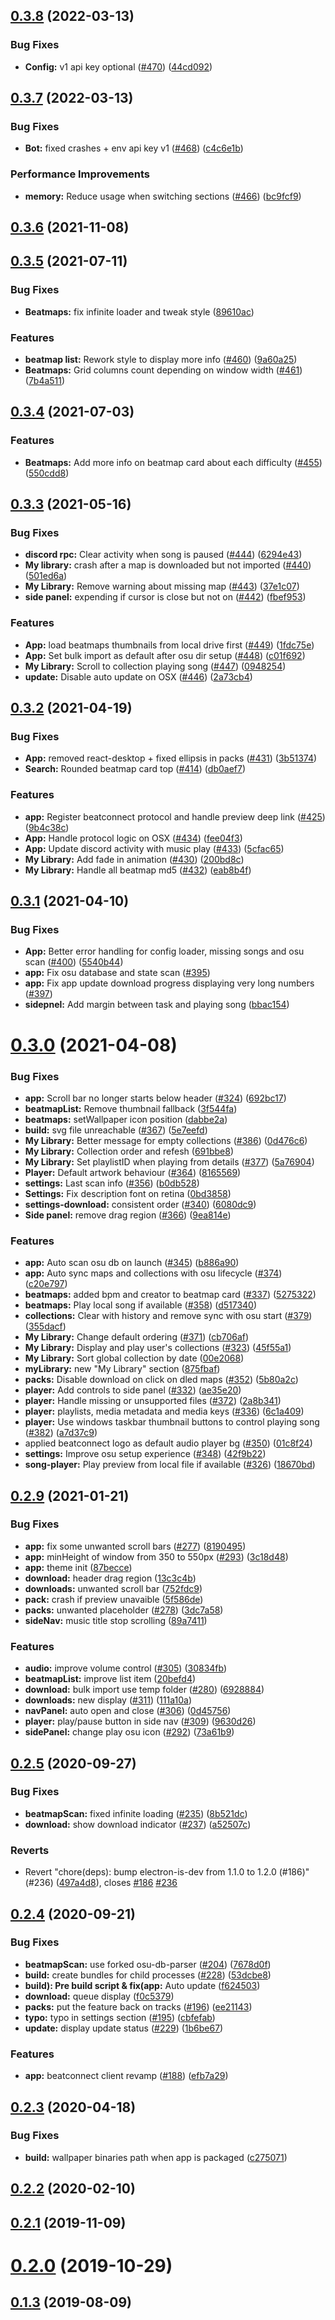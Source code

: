 ## [0.3.8](https://github.com/yadPe/beatconnect_client/compare/v0.3.7...v0.3.8) (2022-03-13)


### Bug Fixes

* **Config:** v1 api key optional ([#470](https://github.com/yadPe/beatconnect_client/issues/470)) ([44cd092](https://github.com/yadPe/beatconnect_client/commit/44cd092d334c9773860f3295c8dffb7cfe0592fd))



## [0.3.7](https://github.com/yadPe/beatconnect_client/compare/v0.3.6...v0.3.7) (2022-03-13)


### Bug Fixes

* **Bot:** fixed crashes + env api key v1 ([#468](https://github.com/yadPe/beatconnect_client/issues/468)) ([c4c6e1b](https://github.com/yadPe/beatconnect_client/commit/c4c6e1bcd867eefb073851b806698df16f9f0062))


### Performance Improvements

* **memory:** Reduce usage when switching sections ([#466](https://github.com/yadPe/beatconnect_client/issues/466)) ([bc9fcf9](https://github.com/yadPe/beatconnect_client/commit/bc9fcf9e9d864c21faf2d73b0fc17ef1780ae58d))



## [0.3.6](https://github.com/yadPe/beatconnect_client/compare/v0.3.5...v0.3.6) (2021-11-08)



## [0.3.5](https://github.com/yadPe/beatconnect_client/compare/v0.3.3...v0.3.5) (2021-07-11)


### Bug Fixes

* **Beatmaps:** fix infinite loader and tweak style ([89610ac](https://github.com/yadPe/beatconnect_client/commit/89610ac2d05235594ad22b1b79b981e108ea38e3))


### Features

* **beatmap list:** Rework style to display more info ([#460](https://github.com/yadPe/beatconnect_client/issues/460)) ([9a60a25](https://github.com/yadPe/beatconnect_client/commit/9a60a255fd1a3d776262838ad11d1a4de38fd189))
* **Beatmaps:** Grid columns count depending on window width ([#461](https://github.com/yadPe/beatconnect_client/issues/461)) ([7b4a511](https://github.com/yadPe/beatconnect_client/commit/7b4a5116f582112a3f5cbf37f047066104ba4b34))



## [0.3.4](https://github.com/yadPe/beatconnect_client/compare/v0.3.3...v0.3.4) (2021-07-03)


### Features

* **Beatmaps:** Add more info on beatmap card about each difficulty ([#455](https://github.com/yadPe/beatconnect_client/issues/455)) ([550cdd8](https://github.com/yadPe/beatconnect_client/commit/550cdd842818f4c0d342bd78c9a47d370da59925))



## [0.3.3](https://github.com/yadPe/beatconnect_client/compare/v0.3.2...v0.3.3) (2021-05-16)


### Bug Fixes

* **discord rpc:** Clear activity when song is paused ([#444](https://github.com/yadPe/beatconnect_client/issues/444)) ([6294e43](https://github.com/yadPe/beatconnect_client/commit/6294e43bb5f945eadb08ce4a4281ff679ed83c78))
* **My library:** crash after a map is downloaded but not imported ([#440](https://github.com/yadPe/beatconnect_client/issues/440)) ([501ed6a](https://github.com/yadPe/beatconnect_client/commit/501ed6a9117f08d520b51e1da9c619068066d1f0))
* **My Library:** Remove warning about missing map ([#443](https://github.com/yadPe/beatconnect_client/issues/443)) ([37e1c07](https://github.com/yadPe/beatconnect_client/commit/37e1c072719a63ff471f61e0d30f59667e53b6c7))
* **side panel:** expending if cursor is close but not on ([#442](https://github.com/yadPe/beatconnect_client/issues/442)) ([fbef953](https://github.com/yadPe/beatconnect_client/commit/fbef953764cb0b17fdc2b664f9428de1e475eeec))


### Features

* **App:** load beatmaps thumbnails from local drive first ([#449](https://github.com/yadPe/beatconnect_client/issues/449)) ([1fdc75e](https://github.com/yadPe/beatconnect_client/commit/1fdc75e79e6c99fcb2bf1484ee35d367af1a7ddc))
* **App:** Set bulk import as default after osu dir setup ([#448](https://github.com/yadPe/beatconnect_client/issues/448)) ([c01f692](https://github.com/yadPe/beatconnect_client/commit/c01f692095c01b3c8368276f187383894baa262d))
* **My Library:** Scroll to collection playing song ([#447](https://github.com/yadPe/beatconnect_client/issues/447)) ([0948254](https://github.com/yadPe/beatconnect_client/commit/09482544769d3dfd8069e5b1549f5869e4c7a692))
* **update:** Disable auto update on OSX ([#446](https://github.com/yadPe/beatconnect_client/issues/446)) ([2a73cb4](https://github.com/yadPe/beatconnect_client/commit/2a73cb40a6fc997b2d1c0bbc8b0fccefa5b8a30c))



## [0.3.2](https://github.com/yadPe/beatconnect_client/compare/v0.3.1...v0.3.2) (2021-04-19)


### Bug Fixes

* **App:** removed react-desktop + fixed ellipsis in packs ([#431](https://github.com/yadPe/beatconnect_client/issues/431)) ([3b51374](https://github.com/yadPe/beatconnect_client/commit/3b5137457e94146e8d36229e8007866d78c56987))
* **Search:** Rounded beatmap card top ([#414](https://github.com/yadPe/beatconnect_client/issues/414)) ([db0aef7](https://github.com/yadPe/beatconnect_client/commit/db0aef7e8c8a0299f58b0482e64aa93f7576c6fb))


### Features

* **app:** Register beatconnect protocol and handle preview deep link ([#425](https://github.com/yadPe/beatconnect_client/issues/425)) ([9b4c38c](https://github.com/yadPe/beatconnect_client/commit/9b4c38cc5af40067c4be79a467c628bbf05d95e4))
* **App:** Handle protocol logic on OSX ([#434](https://github.com/yadPe/beatconnect_client/issues/434)) ([fee04f3](https://github.com/yadPe/beatconnect_client/commit/fee04f3c73d7b736bb9109c9f0109fbb74ad7c5d))
* **App:** Update discord activity with music play ([#433](https://github.com/yadPe/beatconnect_client/issues/433)) ([5cfac65](https://github.com/yadPe/beatconnect_client/commit/5cfac6531f6bdd6ecc8298bbdc9e567b3b2b2d8b))
* **My Library:** Add fade in animation ([#430](https://github.com/yadPe/beatconnect_client/issues/430)) ([200bd8c](https://github.com/yadPe/beatconnect_client/commit/200bd8c72b2e1031a403a4f74beb4f233e0fbf80))
* **My Library:** Handle all beatmap md5 ([#432](https://github.com/yadPe/beatconnect_client/issues/432)) ([eab8b4f](https://github.com/yadPe/beatconnect_client/commit/eab8b4f5dd3c53530afbb90085ab75cbaf63b7dd))



## [0.3.1](https://github.com/yadPe/beatconnect_client/compare/v0.3.0...v0.3.1) (2021-04-10)

### Bug Fixes

- **App:** Better error handling for config loader, missing songs and osu scan ([#400](https://github.com/yadPe/beatconnect_client/issues/400)) ([5540b44](https://github.com/yadPe/beatconnect_client/commit/5540b446b957943ad031f410a2481016c4406993))
- **app:** Fix osu database and state scan ([#395](https://github.com/yadPe/beatconnect_client/pull/395))
- **app:** Fix app update download progress displaying very long numbers ([#397](https://github.com/yadPe/beatconnect_client/pull/397))
- **sidepnel:** Add margin between task and playing song ([bbac154](https://github.com/yadPe/beatconnect_client/commit/bbac15421dcb686fdf41b220c39d4c04ef03195f))

# [0.3.0](https://github.com/yadPe/beatconnect_client/compare/v0.2.9...v0.3.0) (2021-04-08)

### Bug Fixes

- **app:** Scroll bar no longer starts below header ([#324](https://github.com/yadPe/beatconnect_client/issues/324)) ([692bc17](https://github.com/yadPe/beatconnect_client/commit/692bc174d0733a9d43f7cc7e01dca9c65f1ae4e1))
- **beatmapList:** Remove thumbnail fallback ([3f544fa](https://github.com/yadPe/beatconnect_client/commit/3f544fa481cf1720e9bd53e441d397d386a1b164))
- **beatmaps:** setWallpaper icon position ([dabbe2a](https://github.com/yadPe/beatconnect_client/commit/dabbe2a77778297d8023a6e7a0b3b6859d923180))
- **build:** svg file unreachable ([#367](https://github.com/yadPe/beatconnect_client/issues/367)) ([5e7eefd](https://github.com/yadPe/beatconnect_client/commit/5e7eefdd30f7f72ec85f48d940f1bc0df75df4c7))
- **My Library:** Better message for empty collections ([#386](https://github.com/yadPe/beatconnect_client/issues/386)) ([0d476c6](https://github.com/yadPe/beatconnect_client/commit/0d476c6aaf6bd391af635442fbe376497fd40859))
- **My Library:** Collection order and refesh ([691bbe8](https://github.com/yadPe/beatconnect_client/commit/691bbe8eea11d310ba3a37dfde41b16d53e6ba29))
- **My Library:** Set playlistID when playing from details ([#377](https://github.com/yadPe/beatconnect_client/issues/377)) ([5a76904](https://github.com/yadPe/beatconnect_client/commit/5a76904232c01a0489e8f630ebb7ebf44ca57c61))
- **Player:** Default artwork behaviour ([#364](https://github.com/yadPe/beatconnect_client/issues/364)) ([8165569](https://github.com/yadPe/beatconnect_client/commit/8165569439e529915e798871cba78ed7f8ff1007))
- **settings:** Last scan info ([#356](https://github.com/yadPe/beatconnect_client/issues/356)) ([b0db528](https://github.com/yadPe/beatconnect_client/commit/b0db528d64eca023e35acf6c2ce25175b9c2cb1b))
- **Settings:** Fix description font on retina ([0bd3858](https://github.com/yadPe/beatconnect_client/commit/0bd385893f226d627e171f2c71cddaf9fd2d4e4a))
- **settings-download:** consistent order ([#340](https://github.com/yadPe/beatconnect_client/issues/340)) ([6080dc9](https://github.com/yadPe/beatconnect_client/commit/6080dc91e14ca4ab8b3b2e005abe9c16c92582ee))
- **Side panel:** remove drag region ([#366](https://github.com/yadPe/beatconnect_client/issues/366)) ([9ea814e](https://github.com/yadPe/beatconnect_client/commit/9ea814ef320a34e0ba7334e057678c25cb2ff665))

### Features

- **app:** Auto scan osu db on launch ([#345](https://github.com/yadPe/beatconnect_client/issues/345)) ([b886a90](https://github.com/yadPe/beatconnect_client/commit/b886a9016413a19ad006e736ac49baf5323aa071))
- **app:** Auto sync maps and collections with osu lifecycle ([#374](https://github.com/yadPe/beatconnect_client/issues/374)) ([c20e797](https://github.com/yadPe/beatconnect_client/commit/c20e7979cb9f6d478848574065089449d02405d6))
- **beatmaps:** added bpm and creator to beatmap card ([#337](https://github.com/yadPe/beatconnect_client/issues/337)) ([5275322](https://github.com/yadPe/beatconnect_client/commit/52753227dfa04bc21b3efe23fbc684e1979d0f08))
- **beatmaps:** Play local song if available ([#358](https://github.com/yadPe/beatconnect_client/issues/358)) ([d517340](https://github.com/yadPe/beatconnect_client/commit/d5173407597a3dfac4d5f97b4450f8a674980bfa))
- **collections:** Clear with history and remove sync with osu start ([#379](https://github.com/yadPe/beatconnect_client/issues/379)) ([355dacf](https://github.com/yadPe/beatconnect_client/commit/355dacf5fff5f36213400e3e8eccbfb72fd4a01e))
- **My Library:** Change default ordering ([#371](https://github.com/yadPe/beatconnect_client/issues/371)) ([cb706af](https://github.com/yadPe/beatconnect_client/commit/cb706afab4b55385a17e893c931f1b9aebd400eb))
- **My Library:** Display and play user's collections ([#323](https://github.com/yadPe/beatconnect_client/issues/323)) ([45f55a1](https://github.com/yadPe/beatconnect_client/commit/45f55a15afc98550386c887b7b7d33e3f0f526b5))
- **My Library:** Sort global collection by date ([00e2068](https://github.com/yadPe/beatconnect_client/commit/00e2068bdf61c92d164893b9c6a28a12522b613c))
- **myLibrary:** new "My Library" section ([875fbaf](https://github.com/yadPe/beatconnect_client/commit/875fbaf1d193befca8cf18d1e3429728ad9e5767))
- **packs:** Disable download on click on dled maps ([#352](https://github.com/yadPe/beatconnect_client/issues/352)) ([5b80a2c](https://github.com/yadPe/beatconnect_client/commit/5b80a2c2106162e54f0c838b61fd278b3dd19996))
- **player:** Add controls to side panel ([#332](https://github.com/yadPe/beatconnect_client/issues/332)) ([ae35e20](https://github.com/yadPe/beatconnect_client/commit/ae35e204586c3688e38bbce61bdccf99eea5bc68))
- **player:** Handle missing or unsupported files ([#372](https://github.com/yadPe/beatconnect_client/issues/372)) ([2a8b341](https://github.com/yadPe/beatconnect_client/commit/2a8b341cc5cfe955f6a2aeb8e5d845f247a1f78e))
- **player:** playlists, media metadata and media keys ([#336](https://github.com/yadPe/beatconnect_client/issues/336)) ([6c1a409](https://github.com/yadPe/beatconnect_client/commit/6c1a4090f03a65b5a9f4b95aeaf3b9bac21d3fdf))
- **player:** Use windows taskbar thumbnail buttons to control playing song ([#382](https://github.com/yadPe/beatconnect_client/issues/382)) ([a7d37c9](https://github.com/yadPe/beatconnect_client/commit/a7d37c953cc4a21ea6b5c32c66277b140a72fa60))
- applied beatconnect logo as default audio player bg ([#350](https://github.com/yadPe/beatconnect_client/issues/350)) ([01c8f24](https://github.com/yadPe/beatconnect_client/commit/01c8f2449ea42aa5fe5bc506f49d10c93b24b12e))
- **settings:** Improve osu setup experience ([#348](https://github.com/yadPe/beatconnect_client/issues/348)) ([42f9b22](https://github.com/yadPe/beatconnect_client/commit/42f9b2208e39dd665d043fd912b4a3d40b0fe16a))
- **song-player:** Play preview from local file if available ([#326](https://github.com/yadPe/beatconnect_client/issues/326)) ([18670bd](https://github.com/yadPe/beatconnect_client/commit/18670bd12cf02b4b2c29987dbbbdffb51845be95))

## [0.2.9](https://github.com/yadPe/beatconnect_client/compare/v0.2.5...v0.2.9) (2021-01-21)

### Bug Fixes

- **app:** fix some unwanted scroll bars ([#277](https://github.com/yadPe/beatconnect_client/issues/277)) ([8190495](https://github.com/yadPe/beatconnect_client/commit/819049522aee33c7395103089af50bb26affc6a0))
- **app:** minHeight of window from 350 to 550px ([#293](https://github.com/yadPe/beatconnect_client/issues/293)) ([3c18d48](https://github.com/yadPe/beatconnect_client/commit/3c18d481e0d703428f8af2c3e9834fc65b376811))
- **app:** theme init ([87becce](https://github.com/yadPe/beatconnect_client/commit/87beccef90af2f99fdf349044ee6b94e852aca67))
- **download:** header drag region ([13c3c4b](https://github.com/yadPe/beatconnect_client/commit/13c3c4b213d047e8fbd1d70ca168b9be7a7bb080))
- **downloads:** unwanted scroll bar ([752fdc9](https://github.com/yadPe/beatconnect_client/commit/752fdc93294a219d4914774144736103d349c92d))
- **pack:** crash if preview unavaible ([5f586de](https://github.com/yadPe/beatconnect_client/commit/5f586de76cf9fd75f86430bafa998b6f6dcb6526))
- **packs:** unwanted placeholder ([#278](https://github.com/yadPe/beatconnect_client/issues/278)) ([3dc7a58](https://github.com/yadPe/beatconnect_client/commit/3dc7a58eaf9bb3c7b7e57c4575ee6716d513ac2d))
- **sideNav:** music title stop scrolling ([89a7411](https://github.com/yadPe/beatconnect_client/commit/89a7411f2af410e7222a211d5be355c26e00cb6c))

### Features

- **audio:** improve volume control ([#305](https://github.com/yadPe/beatconnect_client/issues/305)) ([30834fb](https://github.com/yadPe/beatconnect_client/commit/30834fb36457380f021f3ea8144142231e6021f2))
- **beatmapList:** improve list item ([20befd4](https://github.com/yadPe/beatconnect_client/commit/20befd4becad8542ed15767c87c8be30a28d5407))
- **download:** bulk import use temp folder ([#280](https://github.com/yadPe/beatconnect_client/issues/280)) ([6928884](https://github.com/yadPe/beatconnect_client/commit/6928884c90fd9dc6fbb990581e9b24e5b4a76e76))
- **downloads:** new display ([#311](https://github.com/yadPe/beatconnect_client/issues/311)) ([111a10a](https://github.com/yadPe/beatconnect_client/commit/111a10a9d617a2e013d950b33aeb0c0612e672c4))
- **navPanel:** auto open and close ([#306](https://github.com/yadPe/beatconnect_client/issues/306)) ([0d45756](https://github.com/yadPe/beatconnect_client/commit/0d45756f9b51870adaa9dc569a915a34e65cf4f9))
- **player:** play/pause button in side nav ([#309](https://github.com/yadPe/beatconnect_client/issues/309)) ([9630d26](https://github.com/yadPe/beatconnect_client/commit/9630d26eb5fa1c0185101cf980f7600fe4f744e5))
- **sidePanel:** change play osu icon ([#292](https://github.com/yadPe/beatconnect_client/issues/292)) ([73a61b9](https://github.com/yadPe/beatconnect_client/commit/73a61b99b856b4c1ce7fe61236abea1492eedae8))

## [0.2.5](https://github.com/yadPe/beatconnect_client/compare/v0.2.4...v0.2.5) (2020-09-27)

### Bug Fixes

- **beatmapScan:** fixed infinite loading ([#235](https://github.com/yadPe/beatconnect_client/issues/235)) ([8b521dc](https://github.com/yadPe/beatconnect_client/commit/8b521dc656ae9155fef661b6a22fd5593faaab76))
- **download:** show download indicator ([#237](https://github.com/yadPe/beatconnect_client/issues/237)) ([a52507c](https://github.com/yadPe/beatconnect_client/commit/a52507c2cd0051b8befa06a21bb433433f0756fb))

### Reverts

- Revert "chore(deps): bump electron-is-dev from 1.1.0 to 1.2.0 (#186)" (#236) ([497a4d8](https://github.com/yadPe/beatconnect_client/commit/497a4d8c1434a4d052047d169ce5ef3b98035ebd)), closes [#186](https://github.com/yadPe/beatconnect_client/issues/186) [#236](https://github.com/yadPe/beatconnect_client/issues/236)

## [0.2.4](https://github.com/yadPe/beatconnect_client/compare/v0.2.3...v0.2.4) (2020-09-21)

### Bug Fixes

- **beatmapScan:** use forked osu-db-parser ([#204](https://github.com/yadPe/beatconnect_client/issues/204)) ([7678d0f](https://github.com/yadPe/beatconnect_client/commit/7678d0ff65592b399da99d674f11fa4f3b59f180))
- **build:** create bundles for child processes ([#228](https://github.com/yadPe/beatconnect_client/issues/228)) ([53dcbe8](https://github.com/yadPe/beatconnect_client/commit/53dcbe80e0f11f3ef4cae016b85434de0458e471))
- **build): Pre build script & fix(app:** Auto update ([f624503](https://github.com/yadPe/beatconnect_client/commit/f6245034028bfecc03e776c2a8b9ca79d6e4d37b))
- **download:** queue display ([f0c5379](https://github.com/yadPe/beatconnect_client/commit/f0c537906ba1cef6cfacb41fe2d0a32c85c9534a))
- **packs:** put the feature back on tracks ([#196](https://github.com/yadPe/beatconnect_client/issues/196)) ([ee21143](https://github.com/yadPe/beatconnect_client/commit/ee21143e12eb4de81f3e579a3ce1ce018a831f12))
- **typo:** typo in settings section ([#195](https://github.com/yadPe/beatconnect_client/issues/195)) ([cbfefab](https://github.com/yadPe/beatconnect_client/commit/cbfefabae5020aeb9b57e9c0a9140f5795d28601))
- **update:** display update status ([#229](https://github.com/yadPe/beatconnect_client/issues/229)) ([1b6be67](https://github.com/yadPe/beatconnect_client/commit/1b6be6733c9293dbada3de816c8eac90c8d68d06))

### Features

- **app:** beatconnect client revamp ([#188](https://github.com/yadPe/beatconnect_client/issues/188)) ([efb7a29](https://github.com/yadPe/beatconnect_client/commit/efb7a29174cd6478e7e82f26d3cc8991a986ff2d))

## [0.2.3](https://github.com/yadPe/beatconnect_client/compare/0.2.3...v0.2.3) (2020-04-18)

### Bug Fixes

- **build:** wallpaper binaries path when app is packaged ([c275071](https://github.com/yadPe/beatconnect_client/commit/c275071665ae909a0821163d0c2e39adfa236aea))

## [0.2.2](https://github.com/yadPe/beatconnect_client/compare/v0.2.1...v0.2.2) (2020-02-10)

## [0.2.1](https://github.com/yadPe/beatconnect_client/compare/v0.2.0...v0.2.1) (2019-11-09)

# [0.2.0](https://github.com/yadPe/beatconnect_client/compare/v0.1.5...v0.2.0) (2019-10-29)

## [0.1.3](https://github.com/yadPe/beatconnect_client/compare/v0.1.31...v0.1.3) (2019-08-09)
